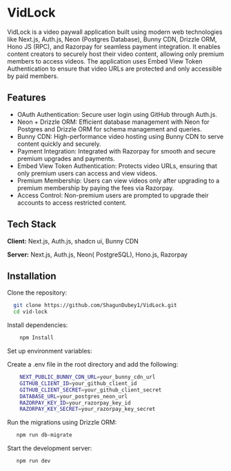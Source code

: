 
# VidLock

VidLock is a video paywall application built using modern web technologies like Next.js, Auth.js, Neon (Postgres Database), Bunny CDN, Drizzle ORM, Hono JS (RPC), and Razorpay for seamless payment integration. It enables content creators to securely host their video content, allowing only premium members to access videos. The application uses Embed View Token Authentication to ensure that video URLs are protected and only accessible by paid members.


## Features

- OAuth Authentication: Secure user login using GitHub through Auth.js.
- Neon + Drizzle ORM: Efficient database management with Neon for Postgres and Drizzle ORM for schema management and queries.
- Bunny CDN: High-performance video hosting using Bunny CDN to serve content quickly and securely.
- Payment Integration: Integrated with Razorpay for smooth and secure premium upgrades and payments.
- Embed View Token Authentication: Protects video URLs, ensuring that only premium users can access and view videos.
- Premium Membership: Users can view videos only after upgrading to a premium membership by paying the fees via Razorpay.
- Access Control: Non-premium users are prompted to upgrade their accounts to access restricted content.
## Tech Stack

**Client:** Next.js, Auth.js, shadcn ui, Bunny CDN

**Server:** Next.js, Auth.js, Neon( PostgreSQL), Hono.js, Razorpay



## Installation

Clone the repository:

```bash
  git clone https://github.com/ShagunDubey1/VidLock.git
  cd vid-lock
```
    
Install dependencies:

```bash
    npm Install
```

Set up environment variables:

Create a .env file in the root directory and add the following:

```bash
    NEXT_PUBLIC_BUNNY_CDN_URL=your_bunny_cdn_url
    GITHUB_CLIENT_ID=your_github_client_id
    GITHUB_CLIENT_SECRET=your_github_client_secret
    DATABASE_URL=your_postgres_neon_url
    RAZORPAY_KEY_ID=your_razorpay_key_id
    RAZORPAY_KEY_SECRET=your_razorpay_key_secret
```

Run the migrations using Drizzle ORM:

```bash
   npm run db-migrate
```

Start the development server:

```bash
   npm run dev
```
